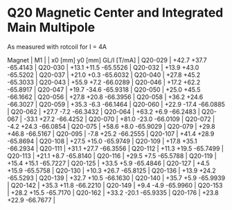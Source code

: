 Q20 Magnetic Center and Integrated Main Multipole
=================================================

As measured with rotcoil for I =   4A

Magnet  |             M1               |
        | x0 [mm]  y0 [mm] GL/I [T/mA] |
Q20-029 |   +42.7    +37.7   -65.4143  |
Q20-030 |   +13.1    +11.5   -65.5526  |
Q20-032 |   +13.9    +43.0   -65.5202  |
Q20-037 |   +21.0     +0.3   -65.6032  |
Q20-040 |   +27.8    +45.2   -65.3033  |
Q20-043 |   +55.9     +7.2   -66.0289  |
Q20-046 |   +17.2    +62.2   -65.8917  |
Q20-047 |   +19.7    -34.6   -65.9318  |
Q20-050 |   +25.0    +45.5   -66.1662  |
Q20-056 |   +27.8    +20.8   -66.3956  |
Q20-058 |   +36.2    +24.6   -66.3027  |
Q20-059 |   +35.3     -6.3   -66.1464  |
Q20-060 |   +22.9    -17.4   -66.0885  |
Q20-062 |   +27.7     -7.2   -66.3432  |
Q20-064 |   +63.2     +6.9   -66.2483  |
Q20-067 |   -33.1    +27.2   -66.4252  |
Q20-070 |   +81.0    -23.0   -66.0109  |
Q20-072 |    -4.2    +24.3   -66.0854  |
Q20-075 |   +58.6     +8.0   -65.9029  |
Q20-079 |   +29.8    +46.8   -66.5167  |
Q20-095 |    -7.8    +25.2   -66.2555  |
Q20-107 |   +41.4    +28.9   -65.8694  |
Q20-108 |   +27.5    +15.0   -65.9749  |
Q20-109 |   +17.8    +35.1   -66.2934  |
Q20-111 |   +31.1    +27.7   -66.3556  |
Q20-112 |   +11.3    +19.5   -65.7499  |
Q20-113 |   +21.1     +8.7   -65.8140  |
Q20-116 |   +29.5     +7.5   -65.5788  |
Q20-119 |   +15.4    +15.1   -65.7227  |
Q20-125 |   +33.5     +5.9   -65.4846  |
Q20-127 |    +4.5    +15.9   -65.5758  |
Q20-130 |   +10.3    +26.7   -65.8125  |
Q20-136 |   +13.9    +24.2   -65.5293  |
Q20-139 |   +32.7    +10.5   -66.1630  |
Q20-140 |   +35.7     +5.9   -65.9939  |
Q20-142 |   +35.3    +11.8   -66.2210  |
Q20-149 |    +9.4     -4.9   -65.9960  |
Q20-153 |   +28.2    +15.5   -65.7170  |
Q20-162 |   +33.2    -20.1   -65.9335  |
Q20-176 |   +23.8    +22.9   -66.7677  |
